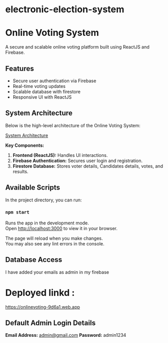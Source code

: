 # electronic-election-system
# Online Voting System  
A secure and scalable online voting platform built using ReactJS and Firebase.  

## Features  
- Secure user authentication via Firebase  
- Real-time voting updates  
- Scalable database with firestore  
- Responsive UI with ReactJS  

## System Architecture  
Below is the high-level architecture of the Online Voting System:  

[System Architecture](https://raw.githubusercontent.com/LehlohonoloKhoathane/Candidates-Pictures/refs/heads/main/Online%20voting%20system.drawio.png)  

**Key Components:**  
1. **Frontend (ReactJS):** Handles UI interactions.  
2. **Firebase Authentication:** Secures user login and registration.  
3. **Firestore Database:** Stores voter details, Candidates details, votes, and results.  

## Available Scripts

In the project directory, you can run:

### `npm start`

Runs the app in the development mode.\
Open [http://localhost:3000](http://localhost:3000) to view it in your browser.

The page will reload when you make changes.\
You may also see any lint errors in the console.

## Database Access  
I have added your emails as admin in my firebase

# Deployed linkd :
https://onlinevoting-9d6a1.web.app

## Default Admin Login Details
**Email Address:** admin@gmail.com
**Password:** admin1234
